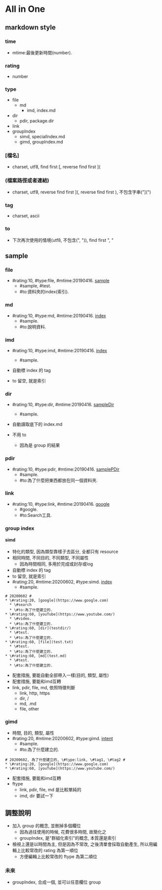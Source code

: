 # All in One #

## markdown style ##

### time ###
* mtime:最後更新時間(number).

### rating ###
* number

### type ###
* file
  * md
    * imd, index.md
* dir
  * pdir, package.dir
* link
* groupIndex
  * simd, specialIndex.md
  * gimd, groupIndex.md

### [檔名] ###
* charset, utf8, find first [, reverse find first ](

### (檔案路徑或者連結) ###
* charset, utf8, reverse find first ](, reverse find first ), 不包含字串("](")
 
### tag ###
* charset, ascii

### to ###
* 下次再次使用的情境(utf8, 不包含(", ")), find first ", " 

## sample ##

### file ###
* \#rating:10, \#type:file, \#mtime:20190416. [sample](sample.txt)
  * \#sample, \#test.
  * \#to:資料夾的index(索引).

### md ###
* \#rating:10, \#type:md, \#mtime:20190416. [index](index.md)
  * \#sample.
  * \#to:說明資料.

### imd ###
* \#rating:10, \#type:imd, \#mtime:20190416. [index](index.md)
  * \#sample.

* 自動標 index 的 tag
* to 留空, 就是索引

### dir ###
* \#rating:10, \#type:dir, \#mtime:20190416. [sampleDir](sampleDir)
  * \#sample.

* 自動讀取底下的 index.md 
* 不用 to
  * 因為是 group 的結果

### pdir ###
* \#rating:10, \#type:pdir, \#mtime:20190416. [samplePDir](samplePDir)
  * \#sample.
  * \#to:為了什麼把東西都放在同一個資料夾.

### link ###
* \#rating:10, \#type:link, \#mtime:20190416. [google](https://www.google.com)
  * \#google.
  * \#to:Search工具.

### group index ###
#### simd ####
* 特化的類型, 因為類型靠樣子去區分, 全都只有 resource
* 相同時間, 不同目的, 不同類型, 不同屬性
  * 因為時間相同, 多用於完成或封存或log
* 自動標 index 的 tag
* to 留空, 就是索引
* \#rating:20, \#mtime:20200602, \#type:simd. [index](index.md)
  * \#sample.

```
# 20200602 #
* \#rating:20, [google](https://www.google.com)
  * \#search
  * \#to:為了什麼建立的.
* \#rating:60, [youTube](https://www.youtube.com/)
  * \#video.
  * \#to:為了什麼建立的.
* \#rating:60, [dir](testdir/)
  * \#test.
  * \#to:為了什麼建立的.
* \#rating:60, [file](test.txt)
  * \#test.
  * \#to:為了什麼建立的.
* \#rating:60, [md](test.md)
  * \#test.
  * \#to:為了什麼建立的.
```

* 配套措施, 要能自動全部帶入一樣(目的, 類型, 屬性)
* 配套措施, 要能和imd互轉
* link, pdir, file, md, 依照特徵判斷
  * link, http, https
  * dir, /
  * md, .md
  * file, other

### gimd ###
* 時間, 目的, 類型, 屬性
* \#rating:20, \#mtime:20200602, \#type:gimd. [intent](intent.md)
  * \#sample.
  * \#to:為了什麼建立的.

```
# 20200602, 為了什麼建立的, \#type:link, \#tag1, \#tag2 #
* \#rating:20, [google](https://www.google.com)
* \#rating:60, [youTube](https://www.youtube.com/)
```
* 配套措施, 要能和imd互轉
* ftype
  * link, pdir, file, md 是比較單純的
  * imd, dir 要試一下

## 調整說明 ##
* 加入 group 的概念, 並刪掉多個欄位
  * 因為過往使用的時候, 花費很多時間, 故簡化之
  * groupIndex, 是"群組化索引"的概念, 本質還是索引
* 檢視上還是以時間為主, 但是因為不常改, 之後清單會採取自動產生, 所以用編輯上比較常改的 rating 為第一順位
  * 方便編輯上比較常改的 ftype 為第二順位

### 未來 ###
* groupIndex, 合成一個, 並可以任意欄位 group